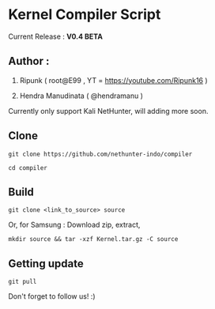 # Kernel Compiler Script

Current Release : **V0.4 BETA**

## Author :

1. Ripunk ( root@E99 , YT = https://youtube.com/Ripunk16 )

2. Hendra Manudinata ( @hendramanu )

Currently only support Kali NetHunter, will adding more soon.

## Clone

```git clone https://github.com/nethunter-indo/compiler```

```cd compiler```

## Build

``` git clone <link_to_source> source ```

Or, for Samsung : Download zip, extract,

``` mkdir source && tar -xzf Kernel.tar.gz -C source ```

## Getting update

```git pull```

Don't forget to follow us! :)
